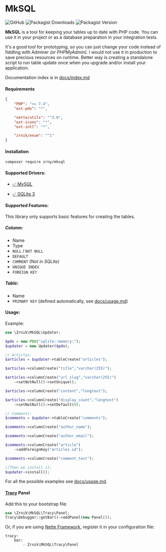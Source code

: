 # MkSQL
![GitHub](https://img.shields.io/github/license/zrnik/mksql)
![Packagist Downloads](https://img.shields.io/packagist/dm/zrnik/mksql)
![Packagist Version](https://img.shields.io/packagist/v/zrnik/mksql)  

**MkSQL** is a tool for keeping your tables up to date with PHP code. 
You can use it in your project or as a database preparation in 
your integration tests.

It's a good tool for prototyping, so you can just change your code instead
of fiddling with Adminer *(or PHPMyAdmin)*. I would not use it in production 
to save precious resources on runtime. Better way is creating a standalone 
script to run table update once when you upgrade and/or install your 
application.

Documentation index is in [docs/index.md](docs/index.md)

#### Requirements
```json 
{
    "PHP": ">= 7.4",
    "ext-pdo": "*",

    "nette/utils": "^3.0",
    "ext-iconv": "*",
    "ext-intl": "*",

    "zrnik/enum": "^1"
}
```

#### Installation

`composer require zrny/mksql`

#### Supported Drivers: 

- [✅ MySQL](https://www.mysql.com)

- [✅ SQLite 3](https://www.sqlite.org/index.html) 

#### Supported Features: 

This library only supports basic features for creating the tables.

##### Column:

- Name
- Type
- `NULL` / `NOT NULL`
- `DEFAULT`
- `COMMENT` *(Not in SQLite)*
- `UNIQUE INDEX`
- `FOREIGN KEY`

##### Table:

- Name
- `PRIMARY KEY` (defined automatically, see [docs/usage.md](docs/usage.md))

#### Usage: 

Example: 
```php
use \Zrnik\MkSQL\Updater;

$pdo = new PDO("sqlite::memory:");
$updater = new Updater($pdo);

// Articles:
$articles = $updater->tableCreate("articles");

$articles->columnCreate("title","varchar(255)");

$articles->columnCreate("url_slug","varchar(255)")
    ->setNotNull()->setUnique();

$articles->columnCreate("content","longtext");

$articles->columnCreate("display_count","longtext")
    ->setNotNull()->setDefault(0);

// Comments:
$comments = $updater->tableCreate("comments");

$comments->columnCreate("author_name");

$comments->columnCreate("author_email");

$comments->columnCreate("article")
    ->addForeignKey("articles.id");

$comments->columnCreate("comment_text");

//Then we install it:
$updater->install();
```

For all the possible examples see [docs/usage.md](docs/usage.md).


    
#### [Tracy](https://tracy.nette.org/en/) Panel

Add this to your bootstrap file:
```php
use \Zrnik\MkSQL\Tracy\Panel;
Tracy\Debugger::getBar()->addPanel(new Panel());
```

Or, if you are using [Nette Framework](https://nette.org/en/), 
register it in your configuration file:

```neon
tracy: 
    bar: 
        - Zrnik\MkSQL\Tracy\Panel
```
